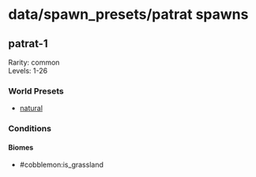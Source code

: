 # data/spawn_presets/patrat spawns  
  
## patrat-1  
Rarity: common  
Levels: 1-26  
  
### World Presets  
* [natural](/data/world_presets/natural.md)  
  
### Conditions  
  
#### Biomes  
  * #cobblemon:is_grassland
  
